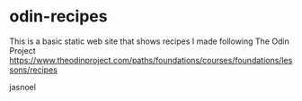 # odin-recipes
This is a basic static web site that shows recipes I made following The Odin Project
https://www.theodinproject.com/paths/foundations/courses/foundations/lessons/recipes


jasnoel
